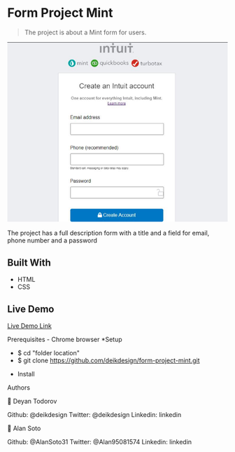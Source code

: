 # Form Project Mint

> The project is about a Mint form for users.

![screenshot](IMG/mint_screenshot.JPG)

The project has a full description form with a title and a field for email, phone number and a password

## Built With

- HTML
- CSS

## Live Demo

[Live Demo Link](https://deikdesign.github.io/form-project-mint/)

Prerequisites - Chrome browser
*Setup
 - $ cd "folder location"
 - $ git clone https://github.com/deikdesign/form-project-mint.git
* Install

Authors

👤 Deyan Todorov

Github: @deikdesign
Twitter: @deikdesign
Linkedin: linkedin

👤 Alan Soto

Github: @AlanSoto31
Twitter: @Alan95081574
Linkedin: linkedin
